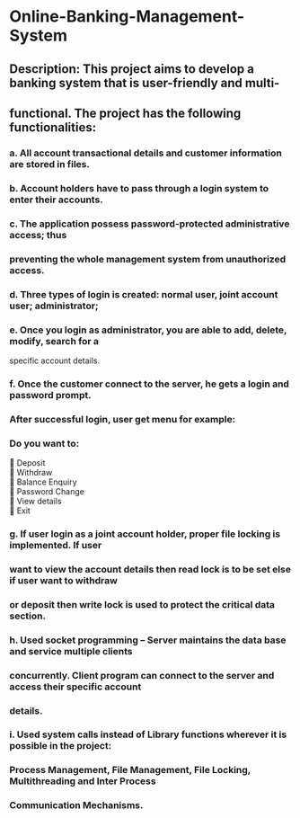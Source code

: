 # Online-Banking-Management-System

## Description: This project aims to develop a banking system that is user-friendly and multi-
## functional. The project has the following functionalities:

### a. All account transactional details and customer information are stored in files.
### b. Account holders have to pass through a login system to enter their accounts.
### c. The application possess password-protected administrative access; thus
### preventing the whole management system from unauthorized access.
### d. Three types of login is created: normal user, joint account user; administrator;
### e. Once you login as administrator, you are able to add, delete, modify, search for a
specific account details.
### f. Once the customer connect to the server, he gets a login and password prompt.
### After successful login, user get menu for example:

### Do you want to:
   Deposit  
   Withdraw  
   Balance Enquiry  
   Password Change  
   View details  
   Exit  

### g. If user login as a joint account holder, proper file locking is implemented. If user
### want to view the account details then read lock is to be set else if user want to withdraw
### or deposit then write lock is used to protect the critical data section.
### h. Used socket programming – Server maintains the data base and service multiple clients
### concurrently. Client program can connect to the server and access their specific account
### details.
### i. Used system calls instead of Library functions wherever it is possible in the project:
### Process Management, File Management, File Locking, Multithreading and Inter Process
### Communication Mechanisms.
